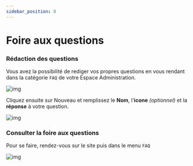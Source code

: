 ```yaml
---
sidebar_position: 8
---
```


# Foire aux questions

### Rédaction des questions

Vous avez la possibilité de rediger vos propres questions en vous rendant dans la catégorie `FAQ` de votre Espace Administration.

![img](https://i.gyazo.com/152559db67e31ca4f93dc33b7ff987d2.png)

Cliquez ensuite sur Nouveau et remplissez le **Nom**, l'**icone** *(optionnel)* et la **réponse** à votre question.

![img](https://i.gyazo.com/7972f32bb7d2266e09fcf8c100b154bb.png)

### Consulter la foire aux questions

Pour se faire, rendez-vous sur le site puis dans le menu `FAQ`

![img](https://i.gyazo.com/d9c365f09822cf8d617cc2ab509a31dc.png)